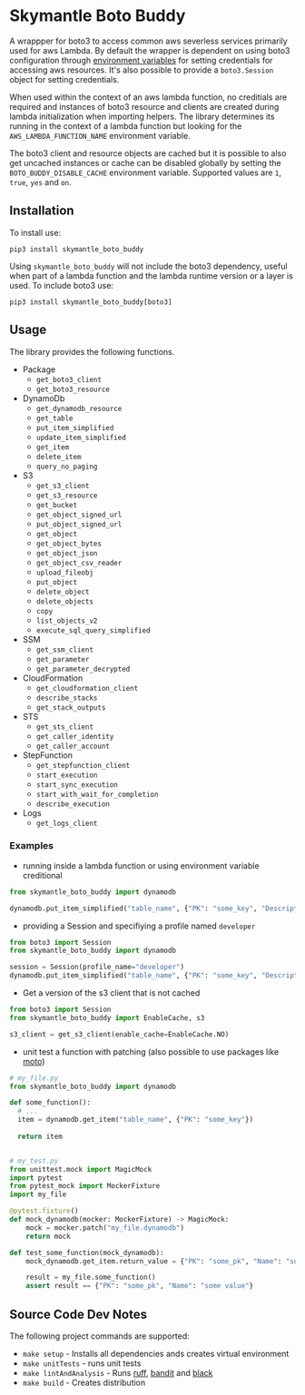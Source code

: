 # Skymantle Boto Buddy

A wrappper for boto3 to access common aws severless services primarily used for aws Lambda. By default the wrapper is dependent on using boto3 configuration through [environment variables](https://boto3.amazonaws.com/v1/documentation/api/latest/guide/configuration.html#using-environment-variables) for setting credentials for accessing aws resources. It's also possible to provide a `boto3.Session` object for setting credentials.

When used within the context of an aws lambda function, no creditials are required and instances of boto3 resource and clients are created during lambda initialization when importing helpers. The library determines its running in the context of a lambda function but looking for the `AWS_LAMBDA_FUNCTION_NAME` environment variable.

The boto3 client and resource objects are cached but it is possible to also get uncached instances or cache can be disabled globally by setting the `BOTO_BUDDY_DISABLE_CACHE` environment variable. Supported values are `1`, `true`, `yes` and `on`.

## Installation
To install use:

```
pip3 install skymantle_boto_buddy
```

Using `skymantle_boto_buddy` will not include the boto3 dependency, useful when part of a lambda function and the lambda runtime version or a layer is used.  To include boto3 use:

```
pip3 install skymantle_boto_buddy[boto3]
```

## Usage

The library provides the following functions.

- Package
  - `get_boto3_client`
  - `get_boto3_resource`
- DynamoDb
  - `get_dynamodb_resource`
  - `get_table`
  - `put_item_simplified`
  - `update_item_simplified`
  - `get_item`
  - `delete_item`
  - `query_no_paging`
- S3
  - `get_s3_client`
  - `get_s3_resource`
  - `get_bucket`
  - `get_object_signed_url`
  - `put_object_signed_url`
  - `get_object`
  - `get_object_bytes`
  - `get_object_json`
  - `get_object_csv_reader`
  - `upload_fileobj`
  - `put_object`
  - `delete_object`
  - `delete_objects`
  - `copy`
  - `list_objects_v2`
  - `execute_sql_query_simplified`
- SSM
  - `get_ssm_client`
  - `get_parameter`
  - `get_parameter_decrypted`
- CloudFormation
  - `get_cloudformation_client`
  - `describe_stacks`
  - `get_stack_outputs`
- STS
  - `get_sts_client`
  - `get_caller_identity`
  - `get_caller_account`
- StepFunction
  - `get_stepfunction_client`
  - `start_execution`
  - `start_sync_execution`
  - `start_with_wait_for_completion`
  - `describe_execution`
- Logs
  - `get_logs_client`


### Examples

- running inside a lambda function or using environment variable creditional

```python
from skymantle_boto_buddy import dynamodb

dynamodb.put_item_simplified("table_name", {"PK": "some_key", "Description": "Some description"})
```

- providing a Session and specifiying a profile named `developer`

```python
from boto3 import Session
from skymantle_boto_buddy import dynamodb

session = Session(profile_name="developer")
dynamodb.put_item_simplified("table_name", {"PK": "some_key", "Description": "Some description"}, session=session)
```

- Get a version of the s3 client that is not cached

```python
from boto3 import Session
from skymantle_boto_buddy import EnableCache, s3

s3_client = get_s3_client(enable_cache=EnableCache.NO)
```

- unit test a function with patching (also possible to use packages like [moto](https://github.com/getmoto/moto))

```python
# my_file.py
from skymantle_boto_buddy import dynamodb

def some_function():
  # ...
  item = dynamodb.get_item("table_name", {"PK": "some_key"})
  
  return item


# my_test.py
from unittest.mock import MagicMock
import pytest
from pytest_mock import MockerFixture
import my_file

@pytest.fixture()
def mock_dynamodb(mocker: MockerFixture) -> MagicMock:
    mock = mocker.patch("my_file.dynamodb")
    return mock

def test_some_function(mock_dynamodb):
    mock_dynamodb.get_item.return_value = {"PK": "some_pk", "Name": "some value"}

    result = my_file.some_function()
    assert result == {"PK": "some_pk", "Name": "some value"}
```

## Source Code Dev Notes

The following project commands are supported:
- `make setup` - Installs all dependencies ands creates virtual environment
- `make unitTests` - runs unit tests
- `make lintAndAnalysis` - Runs [ruff](https://github.com/astral-sh/ruff), [bandit](https://github.com/PyCQA/bandit) and [black](https://github.com/psf/black)
- `make build` - Creates distribution